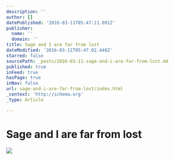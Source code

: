 ```yaml
---
description: ''
author: []
datePublished: '2016-03-11T05:47:11.091Z'
publisher:
  name: ''
  domain: ''
title: Sage and I are far from lost
dateModified: '2016-03-11T05:47:02.448Z'
starred: false
sourcePath: _posts/2016-03-11-sage-and-i-are-far-from-lost.md
published: true
inFeed: true
hasPage: true
inNav: false
url: sage-and-i-are-far-from-lost/index.html
_context: 'http://schema.org'
_type: Article

---
```

# Sage and I are far from lost
![](https://the-grid-user-content.s3-us-west-2.amazonaws.com/9602f99c-3af2-4ed5-aede-af14be94d022.png)